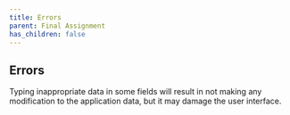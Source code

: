 ```yaml
---
title: Errors
parent: Final Assignment
has_children: false
---
```


## Errors

Typing inappropriate data in some fields will result in not making any modification to the application data, but it may damage the user interface.

